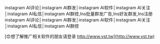 instagram AI评论│instagram AI群发│instagram AI软件│instagram AI关注│instagram AI私信│instagram AI群控,Ins批量群发广告,Ins好友群发,Ins注册
instagram AI评论│instagram AI群发│instagram AI软件│instagram AI关注│instagram AI私信│instagram AI群控

[😍想了解推广相关软件的朋友请登录 http://www.vst.tw](http://www.vst.tw)



